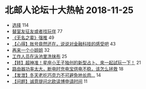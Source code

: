 # 北邮人论坛十大热帖 2018-11-25

- [选择](https://bbs.byr.cn/article/Feeling/3089115) 114
- [替室友征友或者找玩伴](https://bbs.byr.cn/article/Friends/1900701) 77
- [《无名之辈》强推](https://bbs.byr.cn/article/Talking/6073795) 49
- [【心得】账号竟然还在，说说对金融科技的感受吧](https://bbs.byr.cn/article/Job/2005825) 43
- [再来一个小姐姐](https://bbs.byr.cn/article/Picture/3229888) 32
- [工作人员在泳池里洗抹布](https://bbs.byr.cn/article/Swim/126520) 25
- [【转】超神准！星座小王子独创的新型占卜、來一起試玩一下！](https://bbs.byr.cn/article/Constellations/326533) 21
- [路由器功率太大，断电时充电宝供电不稳，该怎么拯救](https://bbs.byr.cn/article/BUPTNet/98642) 18
- [【发泄】冬天老吃巧克力不可避免地长肉…](https://bbs.byr.cn/article/Food/498923) 14
- [【问题】诚意提问北欧读博申请时间](https://bbs.byr.cn/article/GoAbroad/360670) 11


